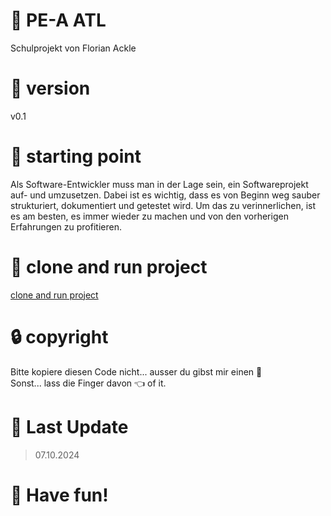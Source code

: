# :page_facing_up: PE-A ATL

Schulprojekt von Florian Ackle

# :bookmark: version

v0.1

# :construction_worker: starting point

Als Software-Entwickler muss man in der Lage sein, ein Softwareprojekt auf- und umzusetzen. Dabei ist es wichtig, dass es von Beginn weg sauber strukturiert, dokumentiert und getestet wird. Um das zu verinnerlichen, ist es am besten, es immer wieder zu machen und von den vorherigen Erfahrungen zu profitieren.

# :rocket: clone and run project
[clone and run project](knowledgebase/CLONE-PROJECT.md)

# :lock: copyright

Bitte kopiere diesen Code nicht... ausser du gibst mir einen :cookie:
</br>
Sonst... lass die Finger davon :point_left: of it.

# :date: Last Update

> 07.10.2024

# :rocket: Have fun!